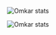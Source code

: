 
<p align="center"> <img src="https://github-readme-stats.vercel.app/api?username=largonarco&show_icons=true" alt="Omkar stats"/> </p>


<p align="center"> <img src="https://github-readme-stats.vercel.app/api/top-langs/?username=largonarco&layout=compact" alt="Omkar stats"/> </p>








